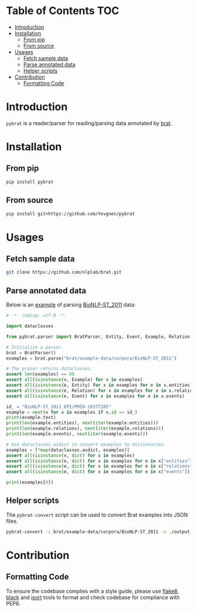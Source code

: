 # Table of Contents <span class="tag" tag-name="TOC"><span class="smallcaps">TOC</span></span>

-   [Introduction](#introduction)
-   [Installation](#installation)
    -   [From pip](#from-pip)
    -   [From source](#from-source)
-   [Usages](#usages)
    -   [Fetch sample data](#fetch-sample-data)
    -   [Parse annotated data](#parse-annotated-data)
    -   [Helper scripts](#helper-scripts)
-   [Contribution](#contribution)
    -   [Formatting Code](#formatting-code)

# Introduction

`pybrat` is a reader/parser for reading/parsing data annotated by [brat](https://brat.nlplab.org/index.html).

# Installation

## From pip

``` bash
pip install pybrat
```

## From source

``` bash
pip install git+https://github.com/Yevgnen/pybrat
```

# Usages

## Fetch sample data

``` bash
git clone https://github.com/nlplab/brat.git
```

## Parse annotated data

Below is an [example](examples/example.py) of parsing [BioNLP-ST\_2011](https://github.com/nlplab/brat/tree/master/example-data/corpora/BioNLP-ST_2011) data:

``` Python
# -*- coding: utf-8 -*-

import dataclasses

from pybrat.parser import BratParser, Entity, Event, Example, Relation

# Initialize a parser.
brat = BratParser()
examples = brat.parse("brat/example-data/corpora/BioNLP-ST_2011")

# The praser returns dataclasses.
assert len(examples) == 80
assert all(isinstance(x, Example) for x in examples)
assert all(isinstance(e, Entity) for x in examples for e in x.entities)
assert all(isinstance(e, Relation) for x in examples for e in x.relations)
assert all(isinstance(e, Event) for x in examples for e in x.events)

id_ = "BioNLP-ST_2011_EPI/PMID-19377285"
example = next(x for x in examples if x.id == id_)
print(example.text)
print(len(example.entities), next(iter(example.entities)))
print(len(example.relations), next(iter(example.relations)))
print(len(example.events), next(iter(example.events)))

# Use dataclasses.asdict to convert examples to dictionaries.
examples = [*map(dataclasses.asdict, examples)]
assert all(isinstance(x, dict) for x in examples)
assert all(isinstance(e, dict) for x in examples for e in x["entities"])
assert all(isinstance(e, dict) for x in examples for e in x["relations"])
assert all(isinstance(e, dict) for x in examples for e in x["events"])

print(examples[0])
```

## Helper scripts

The `pybrat-convert` script can be used to convert Brat examples into JSON files.

``` bash
pybrat-convert -i brat/example-data/corpora/BioNLP-ST_2011 -o ./output --error ignore
```

# Contribution

## Formatting Code

To ensure the codebase complies with a style guide, please use [flake8](https://github.com/PyCQA/flake8), [black](https://github.com/psf/black) and [isort](https://github.com/PyCQA/isort) tools to format and check codebase for compliance with PEP8.
